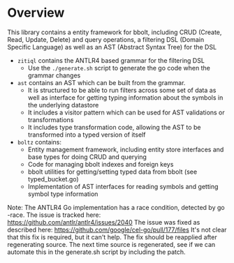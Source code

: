 # Overview
This library contains a entity framework for bbolt, including CRUD (Create, Read, Update, Delete) and query operations, a filtering DSL (Domain Specific Language) as well as an AST (Abstract Syntax Tree) for the DSL

  * `zitiql` contains the ANTLR4 based grammar for the filtering DSL
      * Use the `./generate.sh` script to generate the go code when the grammar changes
  * `ast` contains an AST which can be built from the grammar. 
      * It is structured to be able to run filters across some set of data as well as interface for getting typing information about the symbols in the underlying datastore
      * It includes a visitor pattern which can be used for AST validations or transformations
      * It includes type transformation code, allowing the AST to be transformed into a typed version of itself
  * `boltz` contains:
       * Entity management framework, including entity store interfaces and base types for doing CRUD and querying
       * Code for managing bbolt indexes and foreign keys
       * bbolt utilities for getting/setting typed data from bbolt (see typed_bucket.go) 
       * Implementation of AST interfaces for reading symbols and getting symbol type information

Note: The ANTLR4 Go implementation has a race condition, detected by go -race. 
The issue is tracked here: https://github.com/antlr/antlr4/issues/2040 
The issue was fixed as described here: https://github.com/google/cel-go/pull/177/files
It's not clear that this fix is required, but it can't help. 
The fix should be reapplied after regenerating source. The next time source is regenerated, see if we can automate this
in the generate.sh script by including the patch.
   